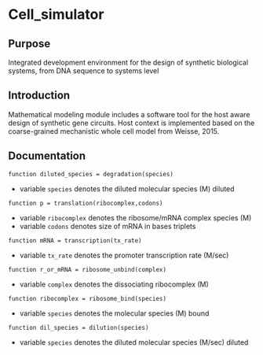 # Cell_simulator

Purpose
--
Integrated development environment for the design of synthetic biological systems, from DNA sequence to systems level


Introduction
--
Mathematical modeling module includes a software tool for the host aware design of synthetic gene circuits. Host context is implemented based on the coarse-grained mechanistic whole cell model from Weisse, 2015.


Documentation
--

```function diluted_species = degradation(species)```
* variable ```species``` denotes the diluted molecular species (M) diluted

```function p = translation(ribocomplex,codons)```
* variable ```ribocomplex``` denotes the ribosome/mRNA complex species (M)
* variable ```codons``` denotes size of mRNA in bases triplets

```function mRNA = transcription(tx_rate)```
* variable ```tx_rate``` denotes the promoter transcription rate (M/sec)

```function r_or_mRNA = ribosome_unbind(complex)```
* variable ```complex```  denotes the  dissociating ribocomplex (M) 

```function ribocomplex = ribosome_bind(species)```
* variable ```species``` denotes the  molecular species (M) bound

```function dil_species = dilution(species)```
* variable ```species``` denotes the diluted molecular species (M/sec) diluted

